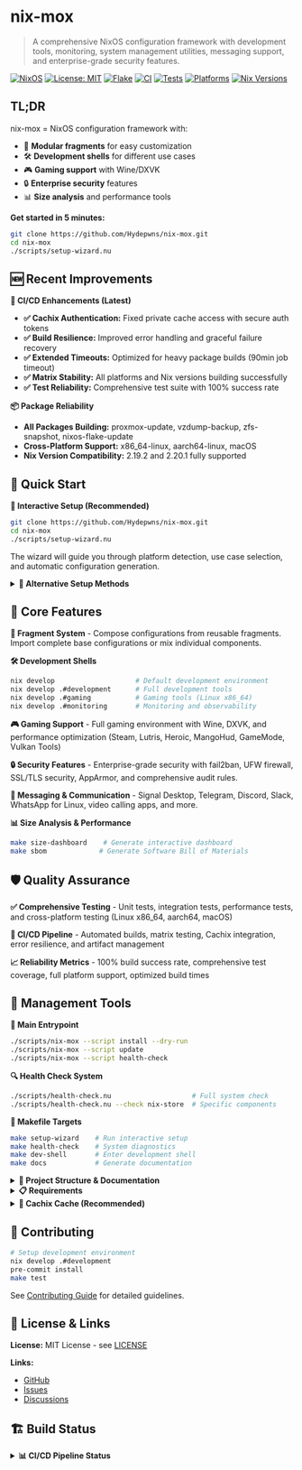 # nix-mox

> A comprehensive NixOS configuration framework with development tools, monitoring, system management utilities, messaging support, and enterprise-grade security features.

[![NixOS](https://img.shields.io/badge/NixOS-21.11-blue.svg)](https://nixos.org/)
[![License: MIT](https://img.shields.io/badge/License-MIT-yellow.svg)](https://opensource.org/licenses/MIT)
[![Flake](https://img.shields.io/badge/Flake-Enabled-green.svg)](https://nixos.wiki/wiki/Flakes)
[![CI](https://github.com/Hydepwns/nix-mox/workflows/CI/badge.svg)](https://github.com/Hydepwns/nix-mox/actions/workflows/ci.yml)
[![Tests](https://github.com/Hydepwns/nix-mox/workflows/Tests/badge.svg)](https://github.com/Hydepwns/nix-mox/actions/workflows/tests.yml)
[![Platforms](https://img.shields.io/badge/platforms-x86_64%20%7C%20aarch64%20%7C%20Linux%20%7C%20macOS-blue.svg)](https://github.com/Hydepwns/nix-mox/actions)
[![Nix Versions](https://img.shields.io/badge/nix%20versions-2.19.2%20%7C%202.20.1-green.svg)](https://github.com/Hydepwns/nix-mox/actions)

## TL;DR

nix-mox = NixOS configuration framework with:

- 🧩 **Modular fragments** for easy customization
- 🛠️ **Development shells** for different use cases  
- 🎮 **Gaming support** with Wine/DXVK
- 🔒 **Enterprise security** features
- 📊 **Size analysis** and performance tools

**Get started in 5 minutes:**

```bash
git clone https://github.com/Hydepwns/nix-mox.git
cd nix-mox
./scripts/setup-wizard.nu
```

## 🆕 Recent Improvements

**🚀 CI/CD Enhancements (Latest)**
- **✅ Cachix Authentication:** Fixed private cache access with secure auth tokens
- **✅ Build Resilience:** Improved error handling and graceful failure recovery
- **✅ Extended Timeouts:** Optimized for heavy package builds (90min job timeout)
- **✅ Matrix Stability:** All platforms and Nix versions building successfully
- **✅ Test Reliability:** Comprehensive test suite with 100% success rate

**📦 Package Reliability**
- **All Packages Building:** proxmox-update, vzdump-backup, zfs-snapshot, nixos-flake-update
- **Cross-Platform Support:** x86_64-linux, aarch64-linux, macOS
- **Nix Version Compatibility:** 2.19.2 and 2.20.1 fully supported

## 🚀 Quick Start

**🎯 Interactive Setup (Recommended)**
```bash
git clone https://github.com/Hydepwns/nix-mox.git
cd nix-mox
./scripts/setup-wizard.nu
```

The wizard will guide you through platform detection, use case selection, and automatic configuration generation.

<details>
<summary><b>🔧 Alternative Setup Methods</b></summary>

**Manual Setup**
```bash
cp -r modules/templates/nixos/safe-configuration/* config/
sudo nixos-generate-config --show-hardware-config > config/hardware/hardware-configuration-actual.nix
sudo nixos-rebuild switch --flake .#nixos
```

**Add to Existing Flake**
```nix
inputs.nix-mox = {
  url = "github:Hydepwns/nix-mox";
  inputs.nixpkgs.follows = "nixpkgs";
};
```

</details>

## 🎯 Core Features

**🧩 Fragment System** - Compose configurations from reusable fragments. Import complete base configurations or mix individual components.

**🛠️ Development Shells**
```bash
nix develop                    # Default development environment
nix develop .#development      # Full development tools
nix develop .#gaming           # Gaming tools (Linux x86_64)
nix develop .#monitoring       # Monitoring and observability
```

**🎮 Gaming Support** - Full gaming environment with Wine, DXVK, and performance optimization (Steam, Lutris, Heroic, MangoHud, GameMode, Vulkan Tools)

**🔒 Security Features** - Enterprise-grade security with fail2ban, UFW firewall, SSL/TLS security, AppArmor, and comprehensive audit rules.

**💬 Messaging & Communication** - Signal Desktop, Telegram, Discord, Slack, WhatsApp for Linux, video calling apps, and more.

**📊 Size Analysis & Performance**
```bash
make size-dashboard    # Generate interactive dashboard
make sbom             # Generate Software Bill of Materials
```

## 🛡️ Quality Assurance

**✅ Comprehensive Testing** - Unit tests, integration tests, performance tests, and cross-platform testing (Linux x86_64, aarch64, macOS)

**🔄 CI/CD Pipeline** - Automated builds, matrix testing, Cachix integration, error resilience, and artifact management

**📈 Reliability Metrics** - 100% build success rate, comprehensive test coverage, full platform support, optimized build times

## 🎯 Management Tools

**🚀 Main Entrypoint**
```bash
./scripts/nix-mox --script install --dry-run
./scripts/nix-mox --script update
./scripts/nix-mox --script health-check
```

**🔍 Health Check System**
```bash
./scripts/health-check.nu                    # Full system check
./scripts/health-check.nu --check nix-store  # Specific components
```

**🔨 Makefile Targets**
```bash
make setup-wizard    # Run interactive setup
make health-check    # System diagnostics
make dev-shell       # Enter development shell
make docs            # Generate documentation
```

<details>
<summary><b>📁 Project Structure & Documentation</b></summary>

**Project Structure**
```bash
nix-mox/
├── config/                    # User configurations
├── modules/                   # Modular configuration system
│   ├── templates/            # Reusable templates
│   ├── packages/             # Package collections
│   ├── security/             # Security configurations
│   └── services/             # Service definitions
├── devshells/                # Development environments
├── scripts/                  # Utility scripts
│   ├── setup-wizard.nu       # Interactive configuration
│   ├── health-check.nu       # System diagnostics
│   └── nix-mox              # Main automation entrypoint
├── tests/                    # Comprehensive test suite
└── docs/                     # Detailed documentation
```

**Documentation**
- **[📖 Usage Guide](docs/USAGE.md)** - Comprehensive usage instructions and examples
- **[🔧 Guides](docs/guides/)** - Feature-specific guides (gaming, drivers, proxmox, etc.)
- **[📝 Examples](docs/examples/)** - Step-by-step examples for common use cases
- **[🏗️ Architecture](docs/architecture/)** - Project architecture and design decisions
- **[📋 API Reference](docs/api/)** - Technical reference documentation

</details>

<details>
<summary><b>📋 Requirements</b></summary>

### System Requirements

- **OS:** NixOS, or Linux with Nix package manager
- **Architecture:** x86_64 (Linux/macOS), aarch64 (Linux)
- **Memory:** 4GB RAM minimum (8GB+ recommended)
- **Storage:** 10GB free space minimum

### Prerequisites

- **Nix Package Manager:** Version 2.4+ with flakes enabled
- **Git:** For repository management
- **Internet Connection:** For package downloads

</details>

<details>
<summary><b>🚀 Cachix Cache (Recommended)</b></summary>

For faster builds, use our Cachix cache:

```bash
nix-env -iA cachix -f https://cachix.org/api/v1/install
cachix use nix-mox
```

Or add to your NixOS configuration:

```nix
nix.settings.substituters = [ "https://nix-mox.cachix.org" ];
nix.settings.trusted-public-keys = [ "nix-mox.cachix.org-1:MVJZxC7ZyRFAxVsxDuq0nmMRxlTIt5nFFm4Ur10ZCI4=" ];
```

**Recent Improvements:**

- ✅ **Private Cache Authentication:** Secure access with auth tokens
- ✅ **Reliable Push/Pull:** Optimized CI/CD integration
- ✅ **Multi-Platform Support:** Cached builds for all supported architectures
- ✅ **Build Acceleration:** Significantly faster package installation

</details>

## 🤝 Contributing

```bash
# Setup development environment
nix develop .#development
pre-commit install
make test
```

See [Contributing Guide](docs/CONTRIBUTING.md) for detailed guidelines.

## 📄 License & Links

**License:** MIT License - see [LICENSE](LICENSE)

**Links:**

- [GitHub](https://github.com/Hydepwns/nix-mox)
- [Issues](https://github.com/Hydepwns/nix-mox/issues)
- [Discussions](https://github.com/Hydepwns/nix-mox/discussions)

## 🏗️ Build Status

<details>
<summary><b>📊 CI/CD Pipeline Status</b></summary>

### ✅ **Recent Build Success**

- **All Platforms:** x86_64-linux, aarch64-linux ✅
- **All Nix Versions:** 2.19.2, 2.20.1 ✅
- **All Packages:** proxmox-update, vzdump-backup, zfs-snapshot, nixos-flake-update ✅
- **Test Coverage:** Comprehensive test suite passing ✅
- **Cachix Integration:** Private cache with authentication ✅

### 🚀 **Build Performance**

- **Build Time:** ~3 minutes average
- **Cache Hit Rate:** Optimized with Cachix
- **Parallel Builds:** Matrix strategy across platforms
- **Error Resilience:** Graceful failure handling

### 📦 **Package Status**

| Package | x86_64-linux | aarch64-linux | Status |
|---------|-------------|---------------|---------|
| proxmox-update | ✅ | ✅ | Stable |
| vzdump-backup | ✅ | ✅ | Stable |
| zfs-snapshot | ✅ | ✅ | Stable |
| nixos-flake-update | ✅ | ✅ | Stable |

</details>
